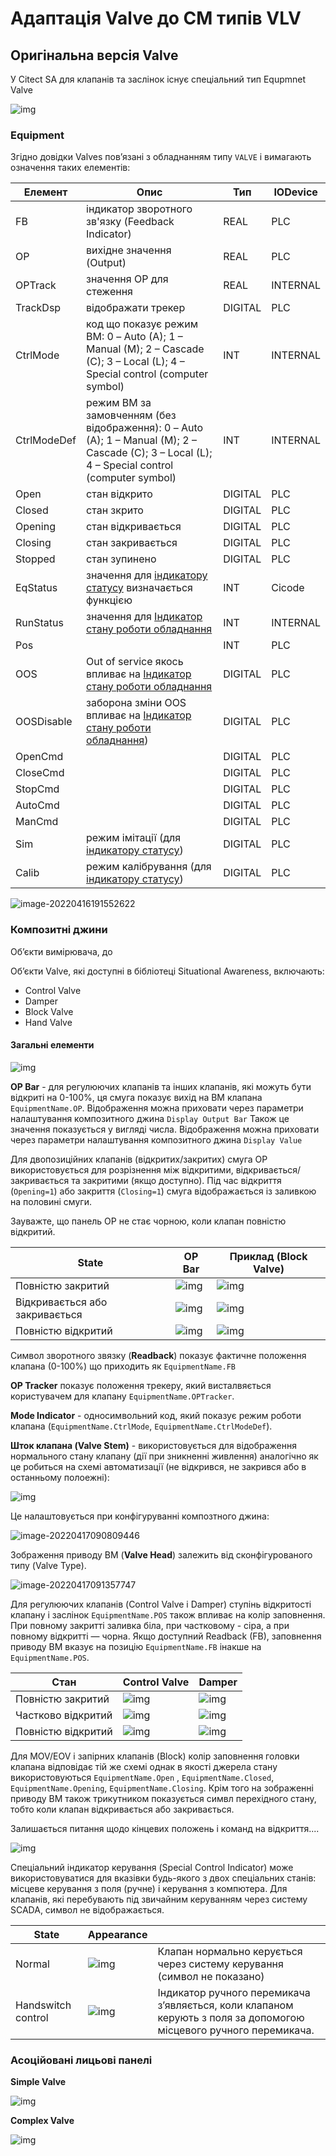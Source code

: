 # Адаптація Valve до CM типів VLV 

## Оригінальна версія Valve 

У Citect SA для клапанів та заслінок існує спеціальний тип Equpmnet Valve 

![img](media/Valve_CommonElements.png)

### Equipment

Згідно довідки Valves пов’язані з обладнанням типу `VALVE` і вимагають означення таких елементів: 

| Елемент     | Опис                                                         | Тип     | IODevice |
| ----------- | ------------------------------------------------------------ | ------- | -------- |
| FB          | індикатор зворотного зв'язку (Feedback Indicator)            | REAL    | PLC      |
| OP          | вихідне значення (Output)                                    | REAL    | PLC      |
| OPTrack     | значення OP для стеження                                     | REAL    | INTERNAL |
| TrackDsp    | відображати трекер                                           | DIGITAL | PLC      |
| CtrlMode    | код що показує режим ВМ: 0 – Auto (A); 1 – Manual (M); 2 – Cascade (C); 3 – Local (L); 4 – Special control (computer symbol) | INT     | INTERNAL |
| CtrlModeDef | режим ВМ за замовченням (без відображення): 0 – Auto (A); 1 – Manual (M); 2 – Cascade (C); 3 – Local (L); 4 – Special control (computer symbol) | INT     | INTERNAL |
| Open        | стан відкрито                                                | DIGITAL | PLC      |
| Closed      | стан зкрито                                                  | DIGITAL | PLC      |
| Opening     | стан відкривається                                           | DIGITAL | PLC      |
| Closing     | стан закривається                                            | DIGITAL | PLC      |
| Stopped     | стан зупинено                                                | DIGITAL | PLC      |
| EqStatus    | значення для [індикатору статусу](cm_common.md) визначається функцією | INT     | Cicode   |
| RunStatus   | значення для [Індикатор стану роботи обладнання](cm_common.md) | INT     | INTERNAL |
| Pos         |                                                              | INT     | PLC      |
| OOS         | Out of service якось впливає на [Індикатор стану роботи обладнання](cm_common.md) | DIGITAL | PLC      |
| OOSDisable  | заборона зміни OOS впливає на [Індикатор стану роботи обладнання](cm_common.md)) | DIGITAL | PLC      |
| OpenCmd     |                                                              | DIGITAL | PLC      |
| CloseCmd    |                                                              | DIGITAL | PLC      |
| StopCmd     |                                                              | DIGITAL | PLC      |
| AutoCmd     |                                                              | DIGITAL | PLC      |
| ManCmd      |                                                              | DIGITAL | PLC      |
| Sim         | режим імітації (для [індикатору статусу](cm_common.md))      | DIGITAL | PLC      |
| Calib       | режим калібрування (для [індикатору статусу](cm_common.md))  | DIGITAL | PLC      |

![image-20220416191552622](media/image-20220416191552622.png)

### Композитні джини

Об’єкти вимірювача, до

Об’єкти Valve, які доступні в бібліотеці Situational Awareness, включають:

- Control Valve    
- Damper    
- Block Valve    
- Hand Valve    

#### Загальні елементи

![img](media/Valve_CommonElements.png)

**OP Bar** - для регулюючих клапанів та інших клапанів, які можуть бути відкриті на 0-100%, ця смуга показує вихід на ВМ клапана `EquipmentName.OP`.  Відображення можна приховати через параметри налаштування композитного джина `Display Output Bar` Також це значення показується у вигляді числа. Відображення можна приховати через параметри налаштування композитного джина `Display Value`

Для двопозиційних клапанів (відкритих/закритих) смуга OP використовується для розрізнення між відкритими, відкривається/закривається та закритими (якщо доступно). Під час відкриття (`Opening=1`) або закриття (`Closing=1`) смуга відображається із заливкою на половині смуги.

Зауважте, що панель OP не стає чорною, коли клапан повністю відкритий.

| State                          | OP Bar                                  | Приклад (Block Valve)                    |
| ------------------------------ | --------------------------------------- | ---------------------------------------- |
| Повністю закритий              | ![img](media/Valve_OP_Closed_83x38.png) | ![img](media/Valve_OP_Closed1_69x50.png) |
| Відкривається або закривається | ![img](media/Valve_OP_Half_84x36.png)   | ![img](media/Valve_OP_Half1_73x52.png)   |
| Повністю відкритий             | ![img](media/Valve_OP_Open_81x34.png)   | ![img](media/Valve_OP_Open1_70x53.png)   |

Символ зворотного звязку (**Readback**) показує фактичне положення клапана (0-100%) що приходить як `EquipmentName.FB`		

**OP Tracker** показує положення трекеру, який висталвяється користувачем для клапану `EquipmentName.OPTracker`. 

**Mode Indicator** - односимвольний код, який показує режим роботи клапана (`EquipmentName.CtrlMode`, `EquipmentName.CtrlModeDef`). 

**Шток клапана (Valve Stem)** - використовується для відображення нормального стану клапану (дії при зникненні живлення) аналогічно як це робиться на схемі автоматизації (не відкрився, не закрився або в останньому полоежні):

![img](G:\san\AKIT\ДИСЦИП\ЛМІ\GitVer\citect\sa2020\salib\media\Valve_Stem.png)        

Це налаштовується при конфігуруванні композтного джина:

![image-20220417090809446](media/image-20220417090809446.png)

Зображення приводу ВМ (**Valve Head**) залежить від сконфігурованого типу (Valve Type).

![image-20220417091357747](media/image-20220417091357747.png)

Для регулюючих клапанів (Control Valve і Damper) ступінь відкритості клапану і заслінок `EquipmentName.POS` також впливає на колір заповнення. При повному закритті заливка біла, при частковому - сіра, а при повному відкритті — чорна. Якщо доступний Readback (FB), заповнення приводу ВМ вказує на позицію `EquipmentName.FB` інакше на `EquipmentName.POS`. 

| Стан               | Control Valve                                | Damper                                       |
| ------------------ | -------------------------------------------- | -------------------------------------------- |
| Повністю закритий  | ![img](media/Valve_Control_Closed_89x81.png) | ![img](media/Valve_Damper_Closed_121x83.png) |
| Частково відкритий | ![img](media/Valve_Control_Half_89x84.png)   | ![img](media/Valve_Damper_Half_122x85.png)   |
| Повністю відкритий | ![img](media/Valve_Control_Half_94x86.png)   | ![img](media/Valve_Damper_Half_121x85.png)   |

Для MOV/EOV і запірних клапанів (Block) колір заповнення головки клапана відповідає тій же схемі однак в якості джерела стану використовуються `EquipmentName.Open` , `EquipmentName.Closed`, `EquipmentName.Opening`, `EquipmentName.Closing`. Крім того на зображенні приводу ВМ також трикутником показується симвл перехідного стану, тобто коли клапан відкривається або закривається.

Залишається питання щодо кінцевих положень і команд на відкриття....

![img](media/Valve_Head_MEOs.png)        

Спеціальний індикатор керування (Special Control Indicator) може використовуватися для вказівки будь-якого з двох спеціальних станів: місцеве керування з поля (ручне) і керування з компютера. Для клапанів, які перебувають під звичайним керуванням через систему SCADA, символ не відображається.

| State              | Appearance                                     |                                                              |
| ------------------ | ---------------------------------------------- | ------------------------------------------------------------ |
| Normal             | ![img](media/Valve_Ind_Normal_150x141.png)     | Клапан нормально керується через систему керування (символ не показано) |
| Handswitch control | ![img](media/Valve_Ind_Handswitch_160x146.png) | Індикатор ручного перемикача з’являється, коли клапаном керують з поля за допомогою місцевого ручного перемикача. |

### Асоційовані лицьові панелі

**Simple Valve**

![img](media/FP_Simple_Valve.png)   

**Complex Valve**

![img](media/FP_Complex_Valve.png)